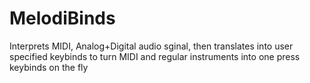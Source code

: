 # MelodiBinds
Interprets MIDI, Analog+Digital audio sginal, then translates into user specified keybinds to turn MIDI and regular instruments into one press keybinds on the fly
